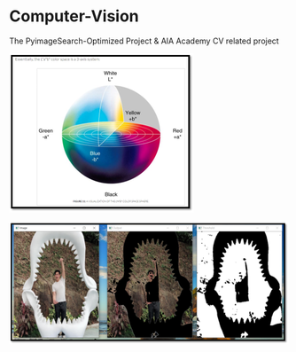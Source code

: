 # Computer-Vision

The PyimageSearch-Optimized Project & AIA Academy CV related project

![image](chp_1_8_WhatIsLAB.png)

![image](chp_1_9_1_OTSU_Thresholding.png)